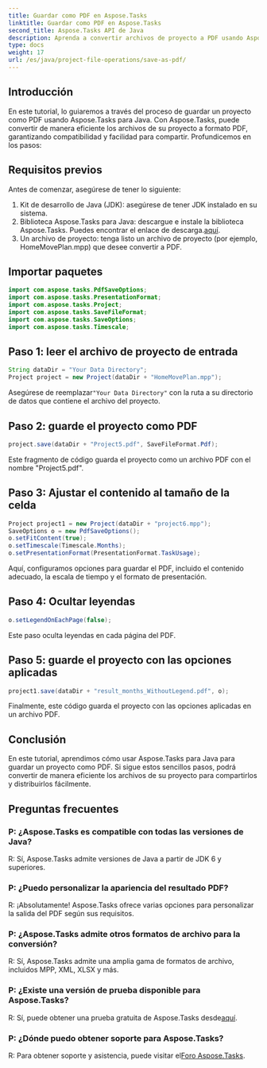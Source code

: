 ```yaml
---
title: Guardar como PDF en Aspose.Tasks
linktitle: Guardar como PDF en Aspose.Tasks
second_title: Aspose.Tasks API de Java
description: Aprenda a convertir archivos de proyecto a PDF usando Aspose.Tasks para Java. Pasos simples para una conversión eficiente.
type: docs
weight: 17
url: /es/java/project-file-operations/save-as-pdf/
---
```

## Introducción
En este tutorial, lo guiaremos a través del proceso de guardar un proyecto como PDF usando Aspose.Tasks para Java. Con Aspose.Tasks, puede convertir de manera eficiente los archivos de su proyecto a formato PDF, garantizando compatibilidad y facilidad para compartir. Profundicemos en los pasos:
## Requisitos previos
Antes de comenzar, asegúrese de tener lo siguiente:
1. Kit de desarrollo de Java (JDK): asegúrese de tener JDK instalado en su sistema.
2.  Biblioteca Aspose.Tasks para Java: descargue e instale la biblioteca Aspose.Tasks. Puedes encontrar el enlace de descarga.[aquí](https://releases.aspose.com/tasks/java/).
3. Un archivo de proyecto: tenga listo un archivo de proyecto (por ejemplo, HomeMovePlan.mpp) que desee convertir a PDF.

## Importar paquetes
```java
import com.aspose.tasks.PdfSaveOptions;
import com.aspose.tasks.PresentationFormat;
import com.aspose.tasks.Project;
import com.aspose.tasks.SaveFileFormat;
import com.aspose.tasks.SaveOptions;
import com.aspose.tasks.Timescale;
```
## Paso 1: leer el archivo de proyecto de entrada
```java
String dataDir = "Your Data Directory";
Project project = new Project(dataDir + "HomeMovePlan.mpp");
```
 Asegúrese de reemplazar`"Your Data Directory"` con la ruta a su directorio de datos que contiene el archivo del proyecto.
## Paso 2: guarde el proyecto como PDF
```java
project.save(dataDir + "Project5.pdf", SaveFileFormat.Pdf);
```
Este fragmento de código guarda el proyecto como un archivo PDF con el nombre "Project5.pdf".
## Paso 3: Ajustar el contenido al tamaño de la celda
```java
Project project1 = new Project(dataDir + "project6.mpp");
SaveOptions o = new PdfSaveOptions();
o.setFitContent(true);
o.setTimescale(Timescale.Months);
o.setPresentationFormat(PresentationFormat.TaskUsage);
```
Aquí, configuramos opciones para guardar el PDF, incluido el contenido adecuado, la escala de tiempo y el formato de presentación.
## Paso 4: Ocultar leyendas
```java
o.setLegendOnEachPage(false);
```
Este paso oculta leyendas en cada página del PDF.
## Paso 5: guarde el proyecto con las opciones aplicadas
```java
project1.save(dataDir + "result_months_WithoutLegend.pdf", o);
```
Finalmente, este código guarda el proyecto con las opciones aplicadas en un archivo PDF.

## Conclusión
En este tutorial, aprendimos cómo usar Aspose.Tasks para Java para guardar un proyecto como PDF. Si sigue estos sencillos pasos, podrá convertir de manera eficiente los archivos de su proyecto para compartirlos y distribuirlos fácilmente.
## Preguntas frecuentes
### P: ¿Aspose.Tasks es compatible con todas las versiones de Java?
R: Sí, Aspose.Tasks admite versiones de Java a partir de JDK 6 y superiores.
### P: ¿Puedo personalizar la apariencia del resultado PDF?
R: ¡Absolutamente! Aspose.Tasks ofrece varias opciones para personalizar la salida del PDF según sus requisitos.
### P: ¿Aspose.Tasks admite otros formatos de archivo para la conversión?
R: Sí, Aspose.Tasks admite una amplia gama de formatos de archivo, incluidos MPP, XML, XLSX y más.
### P: ¿Existe una versión de prueba disponible para Aspose.Tasks?
 R: Sí, puede obtener una prueba gratuita de Aspose.Tasks desde[aquí](https://releases.aspose.com/).
### P: ¿Dónde puedo obtener soporte para Aspose.Tasks?
 R: Para obtener soporte y asistencia, puede visitar el[Foro Aspose.Tasks](https://forum.aspose.com/c/tasks/15).